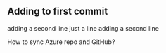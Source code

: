 ## Adding to first commit

adding a second line
just a line adding a second line

How to sync Azure repo and GitHub?